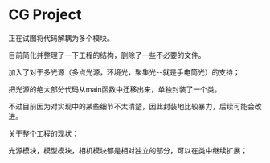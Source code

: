 # CG Project

正在试图将代码解耦为多个模块。

目前简化并整理了一下工程的结构，删除了一些不必要的文件。

加入了对于多光源（多点光源，环境光，聚集光--就是手电筒光）的支持；

把光源的绝大部分代码从main函数中迁移出来，单独封装了一个类。

不过目前因为对实现中的某些细节不太清楚，因此封装地比较暴力，后续可能会改进。



关于整个工程的现状：

光源模块，模型模块，相机模块都是相对独立的部分，可以在类中继续扩展；